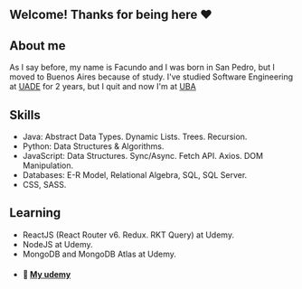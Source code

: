 ## Welcome! Thanks for being here ❤️

## About me
As I say before, my name is Facundo and I was born in San Pedro, but I moved to Buenos Aires because of study. 
I've studied Software Engineering at <a href="https://www.uade.edu.ar/" target="_blank">UADE</a> for 2 years, but I quit and now I'm at <a href="https://www.uba.ar" target="_blank">UBA</a>

## Skills
- Java: Abstract Data Types. Dynamic Lists. Trees. Recursion.
- Python: Data Structures & Algorithms.
- JavaScript: Data Structures. Sync/Async. Fetch API. Axios. DOM Manipulation.
- Databases: E-R Model, Relational Algebra, SQL, SQL Server.
- CSS, SASS. 

## Learning
- ReactJS (React Router v6. Redux. RKT Query) at Udemy.
- NodeJS at Udemy.
- MongoDB and MongoDB Atlas at Udemy.
- #### 📕 <a href="https://www.udemy.com/user/facundo-valentin-salazar-2/" target="_blank"> My udemy </a>
